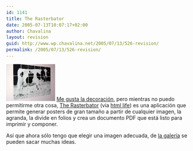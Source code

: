 ```yaml
---
id: 1141
title: The Rasterbator
date: 2005-07-13T10:07:17+02:00
author: Chavalina
layout: revision
guid: http://www.wp.chavalina.net/2005/07/13/526-revision/
permalink: /2005/07/13/526-revision/
---
```

<img class="imgizqda" src="/imagenes/fotos/rasterbation.jpg" alt="Un poster de vaca creado con The Rasterbator" /> <a href="http://www.chavalina.net/comentar.php?idpost=498&#038;q=" target="_blank">Me gusta la decoraci&oacute;n</a>, pero mientras no puedo permitirme otra cosa, <a href="http://homokaasu.org/rasterbator/" target="_blank">The Rasterbator</a> (via <a href="http://www.htmllife.com/archivos/the_rasterbator/" target="_blank">html life</a>) es una aplicaci&oacute;n que permite generar posters de gran tama&ntilde;o a partir de cualquier imagen, la agranda, la divide en folios y crea un documento PDF que está listo para imprimir y componer. 

As&iacute; que ahora s&oacute;lo tengo que elegir una imagen adecuada, de <a href="http://homokaasu.org/rasterbator/gallery.gas" target="_blank">la galer&iacute;a</a> se pueden sacar muchas ideas.